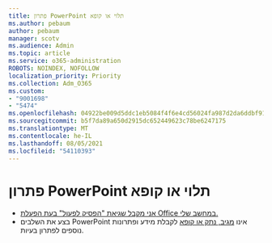 ```yaml
---
title: פתרון PowerPoint תלוי או קופא
ms.author: pebaum
author: pebaum
manager: scotv
ms.audience: Admin
ms.topic: article
ms.service: o365-administration
ROBOTS: NOINDEX, NOFOLLOW
localization_priority: Priority
ms.collection: Adm_O365
ms.custom:
- "9001698"
- "5474"
ms.openlocfilehash: 04922be009d5ddc1eb5084f4f6e4cd56024fa987d2da6ddbf9115aecfa5fd9e0
ms.sourcegitcommit: b5f7da89a650d2915dc652449623c78be6247175
ms.translationtype: MT
ms.contentlocale: he-IL
ms.lasthandoff: 08/05/2021
ms.locfileid: "54110393"
---
```

# <a name="resolve-powerpoint-hangs-or-freezes"></a>פתרון PowerPoint תלוי או קופא

- [אני מקבל שגיאת "הפסיק לפעול" בעת הפעלת Office במחשב שלי.](https://support.office.com/article/i-get-a-stopped-working-error-when-i-start-office-applications-on-my-pc-52bd7985-4e99-4a35-84c8-2d9b8301a2fa)
- בצע את השלבים PowerPoint אינו [מגיב, נתק או קופא](https://support.office.com/article/PowerPoint-isn-t-responding-hangs-or-freezes-652ede6e-e3d2-449a-a07f-8c800dfb948d) לקבלת מידע ופתרונות נוספים לפתרון בעיות.
